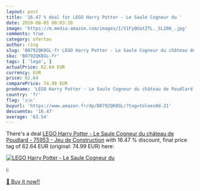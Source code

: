 ```yaml
---
layout: post
title: '16.47 % deal for LEGO Harry Potter - Le Saule Cogneur du '
date: 2020-08-05 00:03:10
image: 'https://m.media-amazon.com/images/I/51FyQUatZTL._SL200_.jpg'
comments: true
category: ofertas
author: ring
slug: 'B0792QK8GL-fr LEGO Harry Potter - Le Saule Cogneur du château de...'
sku: 'B0792QK8GL-fr'
tags: [ 'lego', ]
actualPrice: 62.64 EUR
currency: EUR
price: 62.64
comparePrice: 74.99 EUR
prodname: 'LEGO Harry Potter - Le Saule Cogneur du château de Poudlard - 75953 - Jeu de Construction'
country: 'fr'
flag: '🇫🇷'
buyurl: 'https://www.amazon.fr/dp/B0792QK8GL/?tag=tolees0d-21'
descuento: '16.47'
average: '63.54'
---
```


There's a deal [LEGO Harry Potter - Le Saule Cogneur du château de Poudlard - 75953 - Jeu de Construction](https://www.amazon.fr/dp/B0792QK8GL/?tag=tolees0d-21)  with  16.47 % discount, final price tag of  62.64 EUR (original: 74.99 EUR) here:

[![LEGO Harry Potter - Le Saule Cogneur du ](https://m.media-amazon.com/images/I/51FyQUatZTL._SL200_.jpg)](https://www.amazon.fr/dp/B0792QK8GL/?tag=tolees0d-21)

ℹ️:


[🛒 Buy it now!!](https://www.amazon.fr/dp/B0792QK8GL/?tag=tolees0d-21)

